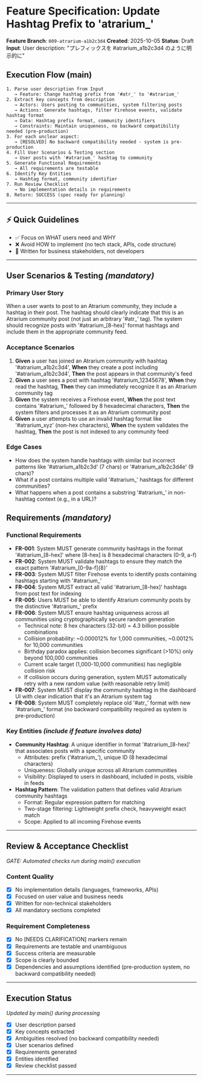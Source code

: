 # Feature Specification: Update Hashtag Prefix to 'atrarium_'

**Feature Branch**: `009-atrarium-a1b2c3d4`
**Created**: 2025-10-05
**Status**: Draft
**Input**: User description: "プレフィックスを #atrarium_a1b2c3d4 のように明示的に"

## Execution Flow (main)
```
1. Parse user description from Input
   → Feature: Change hashtag prefix from '#atr_' to '#atrarium_'
2. Extract key concepts from description
   → Actors: Users posting to communities, system filtering posts
   → Actions: Generate hashtags, filter Firehose events, validate hashtag format
   → Data: Hashtag prefix format, community identifiers
   → Constraints: Maintain uniqueness, no backward compatibility needed (pre-production)
3. For each unclear aspect:
   → [RESOLVED] No backward compatibility needed - system is pre-production
4. Fill User Scenarios & Testing section
   → User posts with '#atrarium_' hashtag to community
5. Generate Functional Requirements
   → All requirements are testable
6. Identify Key Entities
   → Hashtag format, community identifier
7. Run Review Checklist
   → No implementation details in requirements
8. Return: SUCCESS (spec ready for planning)
```

---

## ⚡ Quick Guidelines
- ✅ Focus on WHAT users need and WHY
- ❌ Avoid HOW to implement (no tech stack, APIs, code structure)
- 👥 Written for business stakeholders, not developers

---

## User Scenarios & Testing *(mandatory)*

### Primary User Story
When a user wants to post to an Atrarium community, they include a hashtag in their post. The hashtag should clearly indicate that this is an Atrarium community post (not just an arbitrary '#atr_' tag). The system should recognize posts with '#atrarium_[8-hex]' format hashtags and include them in the appropriate community feed.

### Acceptance Scenarios
1. **Given** a user has joined an Atrarium community with hashtag '#atrarium_a1b2c3d4', **When** they create a post including '#atrarium_a1b2c3d4', **Then** the post appears in that community's feed
2. **Given** a user sees a post with hashtag '#atrarium_12345678', **When** they read the hashtag, **Then** they can immediately recognize it as an Atrarium community tag
3. **Given** the system receives a Firehose event, **When** the post text contains '#atrarium_' followed by 8 hexadecimal characters, **Then** the system filters and processes it as an Atrarium community post
4. **Given** a user attempts to use an invalid hashtag format like '#atrarium_xyz' (non-hex characters), **When** the system validates the hashtag, **Then** the post is not indexed to any community feed

### Edge Cases
- How does the system handle hashtags with similar but incorrect patterns like '#atrarium_a1b2c3d' (7 chars) or '#atrarium_a1b2c3d4e' (9 chars)?
- What if a post contains multiple valid '#atrarium_' hashtags for different communities?
- What happens when a post contains a substring '#atrarium_' in non-hashtag context (e.g., in a URL)?

## Requirements *(mandatory)*

### Functional Requirements
- **FR-001**: System MUST generate community hashtags in the format '#atrarium_[8-hex]' where [8-hex] is 8 hexadecimal characters (0-9, a-f)
- **FR-002**: System MUST validate hashtags to ensure they match the exact pattern '#atrarium_[0-9a-f]{8}'
- **FR-003**: System MUST filter Firehose events to identify posts containing hashtags starting with '#atrarium_'
- **FR-004**: System MUST extract all valid '#atrarium_[8-hex]' hashtags from post text for indexing
- **FR-005**: Users MUST be able to identify Atrarium community posts by the distinctive '#atrarium_' prefix
- **FR-006**: System MUST ensure hashtag uniqueness across all communities using cryptographically secure random generation
  - Technical note: 8 hex characters (32-bit) = 4.3 billion possible combinations
  - Collision probability: ~0.000012% for 1,000 communities, ~0.0012% for 10,000 communities
  - Birthday paradox applies: collision becomes significant (>10%) only beyond 100,000 communities
  - Current scale target (1,000-10,000 communities) has negligible collision risk
  - If collision occurs during generation, system MUST automatically retry with a new random value (with reasonable retry limit)
- **FR-007**: System MUST display the community hashtag in the dashboard UI with clear indication that it's an Atrarium system tag
- **FR-008**: System MUST completely replace old '#atr_' format with new '#atrarium_' format (no backward compatibility required as system is pre-production)

### Key Entities *(include if feature involves data)*
- **Community Hashtag**: A unique identifier in format '#atrarium_[8-hex]' that associates posts with a specific community
  - Attributes: prefix ('#atrarium_'), unique ID (8 hexadecimal characters)
  - Uniqueness: Globally unique across all Atrarium communities
  - Visibility: Displayed to users in dashboard, included in posts, visible in feeds
- **Hashtag Pattern**: The validation pattern that defines valid Atrarium community hashtags
  - Format: Regular expression pattern for matching
  - Two-stage filtering: Lightweight prefix check, heavyweight exact match
  - Scope: Applied to all incoming Firehose events

---

## Review & Acceptance Checklist
*GATE: Automated checks run during main() execution*

### Content Quality
- [x] No implementation details (languages, frameworks, APIs)
- [x] Focused on user value and business needs
- [x] Written for non-technical stakeholders
- [x] All mandatory sections completed

### Requirement Completeness
- [x] No [NEEDS CLARIFICATION] markers remain
- [x] Requirements are testable and unambiguous
- [x] Success criteria are measurable
- [x] Scope is clearly bounded
- [x] Dependencies and assumptions identified (pre-production system, no backward compatibility needed)

---

## Execution Status
*Updated by main() during processing*

- [x] User description parsed
- [x] Key concepts extracted
- [x] Ambiguities resolved (no backward compatibility needed)
- [x] User scenarios defined
- [x] Requirements generated
- [x] Entities identified
- [x] Review checklist passed

---
